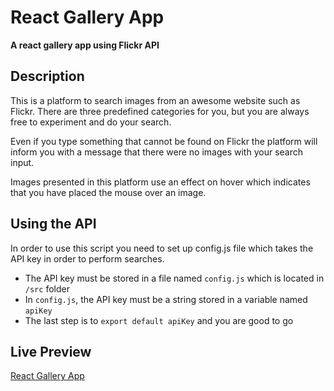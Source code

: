 # React Gallery App

**A react gallery app using Flickr API**

## Description

This is a platform to search images from an awesome website such as Flickr. There are three predefined categories for you, but you are always free to experiment and do your search.

Even if you type something that cannot be found on Flickr the platform will inform you with a message that there were no images with your search input.

Images presented in this platform use an effect on hover which indicates that you have placed the mouse over an image.

## Using the API

In order to use this script you need to set up config.js file which takes the API key in order to perform searches.

- The API key must be stored in a file named `config.js` which is located in `/src` folder
- In `config.js`, the API key must be a string stored in a variable named `apiKey`
- The last step is to `export default apiKey` and you are good to go

## Live Preview

[React Gallery App](https://gallery-search.netlify.app/)
